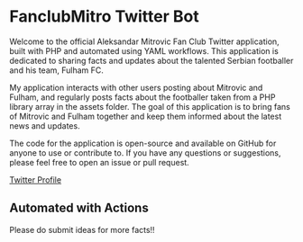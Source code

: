 # FanclubMitro Twitter Bot

Welcome to the official Aleksandar Mitrovic Fan Club Twitter application, built with PHP and automated using YAML workflows. This application is dedicated to sharing facts and updates about the talented Serbian footballer and his team, Fulham FC.

My application interacts with other users posting about Mitrovic and Fulham, and regularly posts facts about the footballer taken from a PHP library array in the assets folder. The goal of this application is to bring fans of Mitrovic and Fulham together and keep them informed about the latest news and updates.

The code for the application is open-source and available on GitHub for anyone to use or contribute to. If you have any questions or suggestions, please feel free to open an issue or pull request.

[Twitter Profile](https://twitter.com/FanclubMitro)

## Automated with Actions

Please do submit ideas for more facts!!

